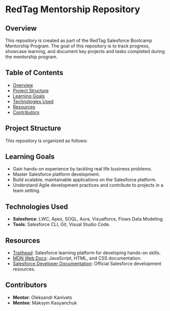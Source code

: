# RedTag Mentorship Repository

## Overview
This repository is created as part of the RedTag Salesforce Bootcamp Mentorship Program. The goal of this repository is to track progress, showcase learning, and document key projects and tasks completed during the mentorship program.

## Table of Contents
- [Overview](#overview)
- [Project Structure](#project-structure)
- [Learning Goals](#learning-goals)
- [Technologies Used](#technologies-used)
- [Resources](#resources)
- [Contributors](#contributors)

## Project Structure
This repository is organized as follows:

## Learning Goals
- Gain hands-on experience by tackling real life business problems.
- Master Salesforce platform development.
- Build scalable, maintainable applications on the Salesforce platform.
- Understand Agile development practices and contribute to projects in a team setting.

## Technologies Used
- **Salesforce**: LWC, Apex, SOQL, Aura, Visualforce, Flows Data Modeling.
- **Tools**: Salesforce CLI, Git, Visual Studio Code.

## Resources
- [Trailhead](https://trailhead.salesforce.com): Salesforce learning platform for developing hands-on skills.
- [MDN Web Docs](https://developer.mozilla.org/): JavaScript, HTML, and CSS documentation.
- [Salesforce Developer Documentation](https://developer.salesforce.com/docs/atlas.en-us.0.html): Official Salesforce development resources.

## Contributors
- **Mentor**: Oleksandr Kanivets
- **Mentee**: Maksym Kasyanchuk
